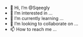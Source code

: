 - 👋 Hi, I’m @Sqeegly
- 👀 I’m interested in ...
- 🌱 I’m currently learning ...
- 💞️ I’m looking to collaborate on ...
- 📫 How to reach me ...

<!---
Sqeegly/Sqeegly is a ✨ special ✨ repository because its `README.md` (this file) appears on your GitHub profile.
You can click the Preview link to take a look at your changes.
--->
